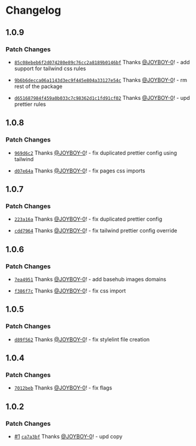 # Changelog

## 1.0.9

### Patch Changes

- [`85c08ebeb6f2d074280e89c76cc2a8189b0146bf`](https://github.com/basementstudio/create-basement-app/commit/85c08ebeb6f2d074280e89c76cc2a8189b0146bf) Thanks [@JOYBOY-0](https://github.com/JOYBOY-0)! - add support for tailwind css rules

- [`9b6b6decca06a1143d3ec9f445e804a33127e54c`](https://github.com/basementstudio/create-basement-app/commit/9b6b6decca06a1143d3ec9f445e804a33127e54c) Thanks [@JOYBOY-0](https://github.com/JOYBOY-0)! - rm rest of the package

- [`d651687984f459a0b033c7c98362d1c1fd91cf02`](https://github.com/basementstudio/create-basement-app/commit/d651687984f459a0b033c7c98362d1c1fd91cf02) Thanks [@JOYBOY-0](https://github.com/JOYBOY-0)! - upd prettier rules

## 1.0.8

### Patch Changes

- [`969d6c2`](https://github.com/basementstudio/create-basement-app/commit/969d6c20558f8f76e129f59e44280271525744a4) Thanks [@JOYBOY-0](https://github.com/JOYBOY-0)! - fix duplicated prettier config using tailwind

- [`d07e64a`](https://github.com/basementstudio/create-basement-app/commit/d07e64affe67c999840e6f54c62dc207738da710) Thanks [@JOYBOY-0](https://github.com/JOYBOY-0)! - fix pages css imports

## 1.0.7

### Patch Changes

- [`223a16a`](https://github.com/basementstudio/create-basement-app/commit/223a16a946f2a176ac321f566ae7536bbbde241f) Thanks [@JOYBOY-0](https://github.com/JOYBOY-0)! - fix duplicated prettier config

- [`cdd7964`](https://github.com/basementstudio/create-basement-app/commit/cdd79648185a539cd2b016def290c97d0bcf9132) Thanks [@JOYBOY-0](https://github.com/JOYBOY-0)! - fix tailwind prettier config override

## 1.0.6

### Patch Changes

- [`7ea4951`](https://github.com/basementstudio/create-basement-app/commit/7ea49513fd1b8b1c0a796e3f8e2dfa1f0ace2d71) Thanks [@JOYBOY-0](https://github.com/JOYBOY-0)! - add basehub images domains

- [`f386f7c`](https://github.com/basementstudio/create-basement-app/commit/f386f7cc58a731c7c297c295a62c58857ec2763c) Thanks [@JOYBOY-0](https://github.com/JOYBOY-0)! - fix css import

## 1.0.5

### Patch Changes

- [`d89f562`](https://github.com/basementstudio/create-basement-app/commit/d89f562ec28283c3c3c826cd0d6f0e9a80a079e6) Thanks [@JOYBOY-0](https://github.com/JOYBOY-0)! - fix stylelint file creation

## 1.0.4

### Patch Changes

- [`7012beb`](https://github.com/basementstudio/create-basement-app/commit/7012beb88a00a10d0dd0d91e449782a61d81ea5d) Thanks [@JOYBOY-0](https://github.com/JOYBOY-0)! - fix flags

## 1.0.2

### Patch Changes

- [#1](https://github.com/basementstudio/create-basement-app/pull/1) [`ca7a3bf`](https://github.com/basementstudio/create-basement-app/commit/ca7a3bfa6998b46a243266439df7ec7ecd86e201) Thanks [@JOYBOY-0](https://github.com/JOYBOY-0)! - upd copy
